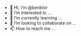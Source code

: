 - 👋 Hi, I’m @benbior
- 👀 I’m interested in ...
- 🌱 I’m currently learning ...
- 💞️ I’m looking to collaborate on ...
- 📫 How to reach me ...

<!---
benbior/benbior is a ✨ special ✨ repository because its `README.md` (this file) appears on your GitHub profile.
You can click the Preview link to take a look at your changes.
--->
